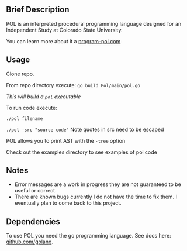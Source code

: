 ## Brief Description
POL is an interpreted procedural programming language designed
for an Independent Study at Colorado State University.

You can learn more about it a [program-pol.com](program-pol.com)

## Usage
Clone repo.

From repo directory execute: `go build Pol/main/pol.go`

*This will build a `pol` executable*

To run code execute: 

`./pol filename`
                     
`./pol -src "source code"` Note quotes in src need to be escaped

POL allows you to print AST with the `-tree` option

Check out the examples directory to see examples of pol code

## Notes
* Error messages are a work in progress they are not guaranteed to be useful or correct.
* There are known bugs currently I do not have the time to fix them. I eventually plan to
  come back to this project.

## Dependencies
To use POL you need the go programming language. See docs here: [github.com/golang](https://github.com/golang).
